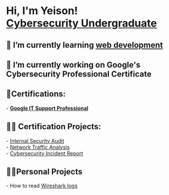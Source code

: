 <h1>Hi, I'm Yeison! <br/><a href="https://www.linkedin.com/in/yeison-tech/">Cybersecurity Undergraduate</a></h1>

<h2>🌱 I’m currently learning <a target="_blank" rel="noopener noreferrer" href="https://www.freecodecamp.org/ycast_tech" >web development</a> </h2> 

<h2>🔭 I’m currently working on Google's Cybersecurity Professional Certificate</h2> 

<h2>📜Certifications:</h2> 
  <!-- [Google Cybersecurity Professional]**-->
  - <b><a href="https://www.coursera.org/account/accomplishments/specialization/certificate/MSKZWB2T5YVT">Google IT Support Professional</a></b> 
<h2>👨‍💻 Certification Projects:</h2>
  - <a href="https://github.com/ycast-tech/InternalSecurityAudit/blob/main/README.md">Internal Security Audit<br/></a>
  - <a href="https://github.com/ycast-tech/NetworkTrafficAnalysis">Network Traffic Analysis<br/></a>
  - <a href="https://github.com/ycast-tech/CybersecurityIncidentReport">Cybersecurity Incident Report</a>

  <h2>🧑‍💻Personal Projects</h2>
  - How to read <a href="https://github.com/ycast-tech/ReadingWiresharkLogs">Wireshark logs</a>
<!--
**ycast-tech/ycast-tech** is a ✨ _special_ ✨ repository because its `README.md` (this file) appears on your GitHub profile.

Here are some ideas to get you started:

-  ...
-  ...
- 👯 I’m looking to collaborate on ...
- 🤔 I’m looking for help with ...
- 💬 Ask me about ...
- 📫 How to reach me: ...
- 😄 Pronouns: ...
- ⚡ Fun fact: ...
-->
